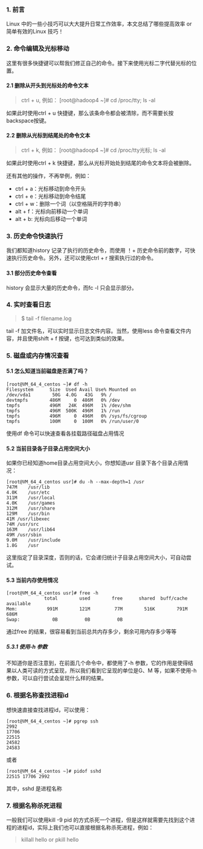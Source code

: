 ### 1. 前言
Linux 中的一些小技巧可以大大提升日常工作效率，本文总结了哪些提高效率 or 简单有效的Linux 技巧！

### 2. 命令编辑及光标移动
这里有很多快捷键可以帮我们修正自己的命令。接下来使用光标二字代替光标的位置。

#### 2.1 删除从开头到光标处的命令文本
>  ctrl + u, 例如：
>  [root@hadoop4 ~]# cd /proc/tty; ls -al

如果此时使用ctrl + u 快捷键，那么该条命令都会被清除，而不需要长按backspace按键。

#### 2.2 删除从光标到结尾处的命令文本
> ctrl + k, 例如：
> [root@hadoop4 ~]# cd /proc/tty光标; ls -al

如果此时使用ctrl + k 快捷键，那么从光标开始处到结尾的命令文本将会被删除。

还有其他的操作，不再举例，例如：
* ctrl + a：光标移动到命令开头
* ctrl + e：光标移动到命令结尾
* ctrl + w：删除一个词（以空格隔开的字符串）
* alt + f：光标向前移动一个单词
* alt + b: 光标向后移动一个单词

### 3. 历史命令快速执行
我们都知道history 记录了执行的历史命令，而使用 ！+ 历史命令前的数字，可快速执行历史命令。另外，还可以使用ctrl + r 搜索执行过的命令。

#### 3.1 部分历史命令查看
history 会显示大量的历史命令，而fc -l 只会显示部分。

### 4. 实时查看日志
> $ tail -f filename.log

tail -f 加文件名，可以实时显示日志文件内容。当然，使用less 命令查看文件内容，并且使用shift + f 按键，也可达到类似的效果。

### 5. 磁盘或内存情况查看
#### 5.1 怎么知道当前磁盘是否满了吗？

```
[root@VM_64_4_centos ~]# df -h
Filesystem      Size  Used Avail Use% Mounted on
/dev/vda1        50G  4.0G   43G   9% /
devtmpfs        486M     0  486M   0% /dev
tmpfs           496M   24K  496M   1% /dev/shm
tmpfs           496M  500K  496M   1% /run
tmpfs           496M     0  496M   0% /sys/fs/cgroup
tmpfs           100M     0  100M   0% /run/user/0
```
使用df 命令可以快速查看各挂载路径磁盘占用情况

#### 5.2 当前目录各子目录占用空间大小
如果你已经知道home目录占用空间大小，你想知道usr 目录下各个目录占用情况：

```
[root@VM_64_4_centos usr]# du -h --max-depth=1 /usr
747M	/usr/lib
4.0K	/usr/etc
311M	/usr/local
4.0K	/usr/games
312M	/usr/share
129M	/usr/bin
41M	/usr/libexec
74M	/usr/src
163M	/usr/lib64
49M	/usr/sbin
9.0M	/usr/include
1.8G	/usr
```
这里指定了目录深度，否则的话，它会递归统计子目录占用空间大小，可自动尝试。

#### 5.3 当前内存使用情况

```
[root@VM_64_4_centos usr]# free -h
              total        used        free      shared  buff/cache   available
Mem:           991M        121M         77M        516K        791M        686M
Swap:            0B          0B          0B
```
通过free 的结果，很容易看到当前总共内存多少，剩余可用内存多少等等

##### 5.3.1 使用-h 参数
不知道你是否注意到，在前面几个命令中，都使用了-h 参数，它的作用是使得结果以人类可读的方式呈现，所以我们看到它呈现的单位是G、M 等，如果不使用-h 参数，可以自行尝试会呈现什么样的结果。

### 6. 根据名称查找进程id
想快速直接查找进程id，可以使用：
```
[root@VM_64_4_centos ~]# pgrep ssh
2992
17706
22515
24582
24583
```
或者
```
[root@VM_64_4_centos ~]# pidof sshd
22515 17706 2992
```
其中，sshd 是进程名称

### 7. 根据名称杀死进程
一般我们可以使用kill -9 pid 的方式杀死一个进程，但是这样就需要先找到这个进程的进程id，实际上我们也可以直接根据名称杀死进程，例如：
> killall hello
or
> pkill hello
